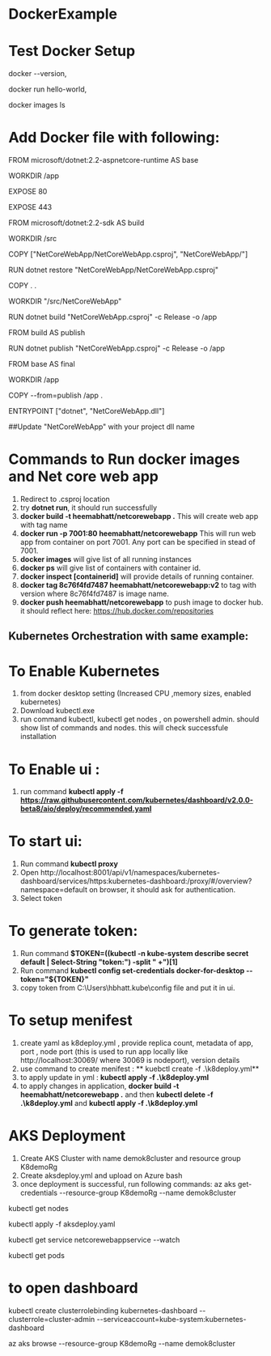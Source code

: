 # DockerExample

# Test Docker Setup

  docker --version,
  
  docker run hello-world,
  
  docker images ls



# Add Docker file with following:

FROM microsoft/dotnet:2.2-aspnetcore-runtime AS base

WORKDIR /app

EXPOSE 80

EXPOSE 443

FROM microsoft/dotnet:2.2-sdk AS build

WORKDIR /src

COPY ["NetCoreWebApp/NetCoreWebApp.csproj", "NetCoreWebApp/"]

RUN dotnet restore "NetCoreWebApp/NetCoreWebApp.csproj"

COPY . .

WORKDIR "/src/NetCoreWebApp"

RUN dotnet build "NetCoreWebApp.csproj" -c Release -o /app


FROM build AS publish

RUN dotnet publish "NetCoreWebApp.csproj" -c Release -o /app


FROM base AS final

WORKDIR /app

COPY --from=publish /app .

ENTRYPOINT ["dotnet", "NetCoreWebApp.dll"]

##Update "NetCoreWebApp" with your project dll name


# Commands to Run docker images and Net core web app

1. Redirect to .csproj location
2. try **dotnet run**, it should run successfully
3.  **docker build -t heemabhatt/netcorewebapp .**   This will create web app with tag name
4.  **docker run -p 7001:80 heemabhatt/netcorewebapp** This will run web app from container on port 7001. Any port can be specified in stead of 7001. 
5. **docker images** will give list of all running instances
6. **docker ps** will give list of containers with container id.
7. **docker inspect [containerid]** will provide details of running container.
8. **docker tag 8c76f4fd7487 heemabhatt/netcorewebapp:v2** to tag with version where 8c76f4fd7487 is image name.
9. **docker push heemabhatt/netcorewebapp** to push image to docker hub. it should reflect here: https://hub.docker.com/repositories


## Kubernetes Orchestration with same example:

# To Enable Kubernetes

1. from docker desktop setting (Increased CPU ,memory sizes, enabled kubernetes)
2. Download kubectl.exe 
3. run command kubectl,  kubectl get nodes ,  on powershell admin. should show list of commands and nodes. this will check successfule installation

# To Enable ui :

1. run command **kubectl apply -f https://raw.githubusercontent.com/kubernetes/dashboard/v2.0.0-beta8/aio/deploy/recommended.yaml**

# To start ui:

1. Run command **kubectl proxy**
2. Open http://localhost:8001/api/v1/namespaces/kubernetes-dashboard/services/https:kubernetes-dashboard:/proxy/#/overview?namespace=default on browser, it should ask for authentication. 
3. Select token

# To generate token:

1. Run command **$TOKEN=((kubectl -n kube-system describe secret default | Select-String "token:") -split " +")[1]**
2. Run command **kubectl config set-credentials docker-for-desktop --token="${TOKEN}"**
3. copy token from C:\Users\hbhatt\.kube\config file and put it in ui. 

# To setup menifest 

1. create yaml as k8deploy.yml , provide replica count, metadata of app, port , node port (this is used to run app locally like http://localhost:30069/ where 30069 is nodeport), version details
2. use command to create menifest : ** kuebctl create -f .\k8deploy.yml**
3. to apply update in yml : **kubectl apply -f .\k8deploy.yml**
4. to apply changes in application,  **docker build -t heemabhatt/netcorewebapp .** and then **kubectl delete -f .\k8deploy.yml** and **kubectl apply -f .\k8deploy.yml**


# AKS Deployment

1. Create AKS Cluster with name demok8cluster and resource group K8demoRg
2. Create aksdeploy.yml and upload on Azure bash
3. once deployment is successful, run following commands: 
az aks get-credentials --resource-group K8demoRg --name demok8cluster

kubectl get nodes

kubectl apply -f aksdeploy.yaml

kubectl get service netcorewebappservice --watch

kubectl get pods

# to open dashboard 

kubectl create clusterrolebinding kubernetes-dashboard --clusterrole=cluster-admin --serviceaccount=kube-system:kubernetes-dashboard

az aks browse --resource-group K8demoRg --name demok8cluster

